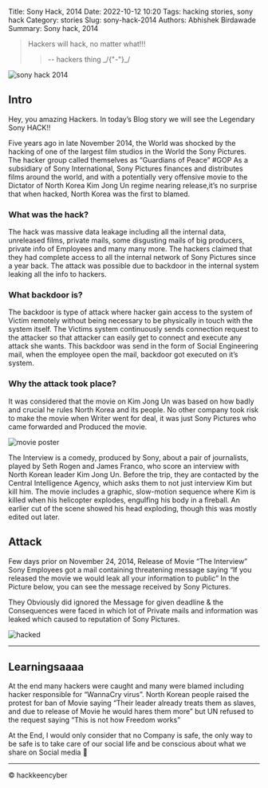 Title: Sony Hack, 2014
Date: 2022-10-12 10:20
Tags: hacking stories, sony hack
Category: stories
Slug: sony-hack-2014
Authors: Abhishek Birdawade
Summary: Sony hack, 2014

> Hackers will hack, no matter what!!!
>>  -- hackers thing \_/{"-"}\_/

![sony hack 2014](../images/image-7.png)
## Intro

Hey, you amazing Hackers. In today’s Blog story we will see the Legendary Sony HACK!!

Five years ago in late November 2014, the World was shocked by the hacking of one of the largest film studios in the World the Sony Pictures. The hacker group called themselves as “Guardians of Peace” #GOP
As a subsidiary of Sony International, Sony Pictures finances and distributes films around the world, and with a potentially very offensive movie to the Dictator of North Korea Kim Jong Un regime nearing release,it’s no surprise that when hacked, North Korea was the first to blamed.

### What was the hack?

The hack was massive data leakage including all the internal data, unreleased films, private mails, some disgusting mails of big producers, private info of Employees and many many more.
The hackers claimed that they had complete access to all the internal network of Sony Pictures since a year back. The attack was possible due to backdoor in the internal system leaking all the info to hackers.

### What backdoor is?

The backdoor is type of attack where hacker gain access to the system of Victim remotely without being necessary to be physically in touch with the system itself.
The Victims system continuously sends connection request to the attacker so that attacker can easily get to connect and execute any attack she wants.
This backdoor was send in the form of Social Engineering mail, when the employee open the mail, backdoor got executed on it’s system.

### Why the attack took place?

It was considered that the movie on Kim Jong Un was based on how badly and crucial he rules North Korea and its people. No other company took risk to make the movie when Writer went for deal, it was just Sony Pictures who came forwarded and Produced the movie.

![movie poster](../images/interview_foreign.webp)

The Interview is a comedy, produced by Sony, about a pair of journalists, played by Seth Rogen and James Franco, who score an interview with North Korean leader Kim Jong Un. Before the trip, they are contacted by the Central Intelligence Agency, which asks them to not just interview Kim but kill him. The movie includes a graphic, slow-motion sequence where Kim is killed when his helicopter explodes, engulfing his body in a fireball. An earlier cut of the scene showed his head exploding, though this was mostly edited out later.

## Attack

Few days prior on November 24, 2014, Release of Movie “The Interview” Sony Employees got a mail containing threatening message saying “If you released the movie we would leak all your information to public”
In the Picture below, you can see the message received by Sony Pictures.

They Obviously did ignored the Message for given deadline & the Consequences were faced in which lot of Private mails and information was leaked which caused to reputation of Sony Pictures.

![hacked](../images/sony-gop-hack-screen.jpg)

---

## Learningsaaaa

At the end many hackers were caught and many were blamed including hacker responsible for “WannaCry virus”.
North Korean people raised the protest for ban of Movie saying “Their leader already treats them as slaves, and due to release of Movie he would hares them more” but UN refused to the request saying “This is not how Freedom works”

At the End, I would only consider that no Company is safe, the only way to be safe is to take care of our social life and be conscious about what we share on Social media 🙂

---

&copy; hackkeencyber